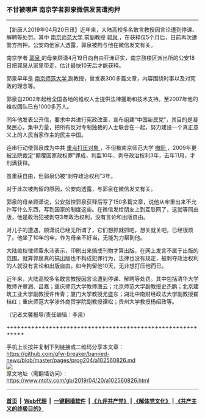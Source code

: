 ### 不甘被噤声 南京学者郭泉微信发言遭拘押
------------------------

<div class="post_content" itemprop="articleBody">
 <p>
  【新唐人2019年04月20日讯】近年来，大陆高校多名敢言教授因言论遭到停课、解聘等处罚。其中
  <a href="https://www.ntdtv.com/gb/南京师范大学.htm">
   南京师范大学
  </a>
  前副教授
  <a href="https://www.ntdtv.com/gb/郭泉.htm">
   郭泉
  </a>
  ，在获释仅5个月后，日前再次遭警方拘押。公安向他家人透露，郭泉被拘与他在微信发文有关。
 </p>
 <p>
  南京学者
  <a href="https://www.ntdtv.com/gb/郭泉.htm">
   郭泉
  </a>
  的母亲顾潇4月19日向自由亚洲证实，南京鼓楼区派出所的公安18日把郭泉从家里带走，估计最快10天后才能获释。
 </p>
 <p>
  郭泉早年是
  <a href="https://www.ntdtv.com/gb/南京师范大学.htm">
   南京师范大学
  </a>
  副教授，曾发表300多篇文章，内容围绕时事以及对宪政的理念等。
 </p>
 <p>
  郭泉自2002年起给全国各地的维权人士提供法律援助和技术支持。至2007年他的维权团队已有1000多万人。
 </p>
 <p>
  同年他发表公开信，要求中共进行宪政改革，宣布组建“中国新民党”，其目的是凝聚民心，集中力量，把所有反对专制独裁的人士联合在一起，努力建设一个真正意义上的人民当家作主的民主中国。
 </p>
 <p>
  连串行动使郭泉成为中共
  <a href="https://www.ntdtv.com/gb/重点打压对象.htm">
   重点打压对象
  </a>
  ，不但被南京师范大学
  <a href="https://www.ntdtv.com/gb/撤职.htm">
   撤职
  </a>
  ，2009年更被法院裁定“颠覆国家政权罪”罪成，判监10年、剥夺政治权利3年，去年11月，才刑满获释。
 </p>
 <p>
  虽重获自由，但郭泉仍被“剥夺政治权利”3年。
 </p>
 <p>
  对于此次被拘留的原因，公安向透露，与郭泉在微信发文有关。
 </p>
 <p>
  郭泉的母亲顾潇说，公安指控郭泉获释后写了150多篇文章，说他从牢里出来不允许写什么东西，写到国家的制度这些。在微信发给朋友上到互联网了，这就等同出版，他是政治犯被剥夺3年政治权利，没有言论和出版自由。
 </p>
 <p>
  对儿子的遭遇，顾潇说已经无所谓了，它们想抓就抓吧，想关就关吧，已经很烦了。他坐了10年的牢，作为母亲不好当，无能为力帮到他。
 </p>
 <p>
  大陆维权律师覃永沛表示，印刷出来搞成刊物才算出版，在网上发言不属于出版的范围。就算郭泉真的搞出版也不构成犯罪行为，法律也没有规定，被剥夺政治权利的人就没有言论和出版自由。如今拘留他10天，无非想打压他而已。
 </p>
 <p>
  近年来，大陆高校多名敢言教授因言论遭到停课、解聘等处罚。其中包括清华大学教师许章润、吕嘉；重庆师范大学教师唐云；北京师范大学副教授史杰鹏；北京建筑工业大学副教授许传青；厦门大学教授尤盛东；湖北中南财经政法大学副教授翟桔红；重庆师范大学涉外商贸学院副教授谭松；贵州大学教授杨绍政等。
 </p>
 <p>
  （记者文馨报导/责任编辑：李泉）
 </p>
 <div class="single_ad">
 </div>
</div>

+++++++++++++++++++++++++++++++++++++++++++++++++++++++++++<br/><br/>
手机上长按并复制下列链接或二维码分享本文章：<br/>
https://github.com/gfw-breaker/banned-news/blob/master/pages/prog204/a102560826.md <br/>
<a href='https://github.com/gfw-breaker/banned-news/blob/master/pages/prog204/a102560826.md'><img src='https://github.com/gfw-breaker/banned-news/blob/master/pages/prog204/a102560826.md.png'/></a> <br/>
原文地址（需翻墙访问）：https://www.ntdtv.com/gb/2019/04/20/a102560826.html


------------------------
#### [首页](https://github.com/gfw-breaker/banned-news/blob/master/README.md) &nbsp;|&nbsp; [Web代理](https://github.com/labour-camp/helloworld) &nbsp;|&nbsp; [一键翻墙软件](https://github.com/gfw-breaker/nogfw/blob/master/README.md) &nbsp;| [《九评共产党》](https://github.com/gfw-breaker/9ping.md/blob/master/README.md#九评之一评共产党是什么) | [《解体党文化》](https://github.com/gfw-breaker/jtdwh.md/blob/master/README.md) | [《共产主义的终极目的》](https://github.com/gfw-breaker/gczydzjmd.md/blob/master/README.md)

